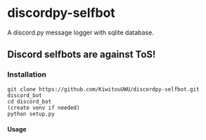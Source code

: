 # discordpy-selfbot
A discord.py message logger with sqlite database.

## Discord selfbots are against ToS!

### Installation
```
git clone https://github.com/KiwitouUWU/discordpy-selfbot.git discord_bot
cd discord_bot
(create venv if needed)
python setup.py
```

#### Usage

